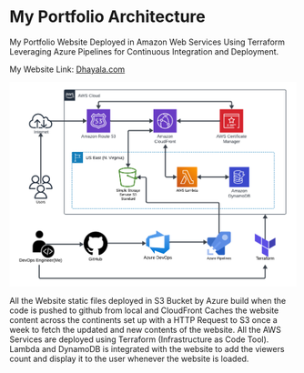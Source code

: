 # My Portfolio Architecture
My Portfolio Website Deployed in Amazon Web Services Using Terraform Leveraging Azure Pipelines for Continuous Integration and Deployment.

My Website Link: [Dhayala.com](https://Dhayala.com/)

![Dhayala's Portfolio Architecture.](</Images/Portfolio Architecture.png>)

All the Website static files deployed in S3 Bucket by Azure build when the code is pushed to github from local and CloudFront Caches the website content across the continents set up with a HTTP Request to S3 once a week to fetch the updated and new contents of the website.
All the AWS Services are deployed using Terraform (Infrastructure as Code Tool). Lambda and DynamoDB is integrated with the website to add the viewers count  and display it to the user whenever the website is loaded.
